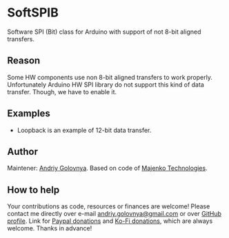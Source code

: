 # SoftSPIB

Software SPI (Bit) class for Arduino with support of not 8-bit aligned transfers.

## Reason

Some HW components use non 8-bit aligned transfers to work properly.
Unfortunately Arduino HW SPI library do not support this kind of data transfer.
Though, we have to enable it.

## Examples
- Loopback is an example of 12-bit data transfer.

## Author

Maintener: [Andriy Golovnya](http://github.com/red-scorp/).
Based on code of [Majenko Technologies](http://github.com/MajenkoLibraries/SoftSPI).

## How to help

Your contributions as code, resources or finances are welcome!
Please contact me directly over e-mail andriy.golovnya@gmail.com or over [GitHub profile](https://github.com/red-scorp).
Link for [Paypal donations](http://paypal.me/redscorp) and [Ko-Fi donations](http://ko-fi.com/redscorp), which are always welcome.
Thanks in advance!
